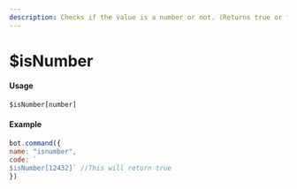 ```yaml
---
description: Checks if the value is a number or not. (Returns true or false)
---
```


# $isNumber

#### Usage

```javascript
$isNumber[number]
```

#### Example

```javascript
bot.command({
name: "isnumber", 
code: `
$isNumber[12432]` //This will return true
})
```

